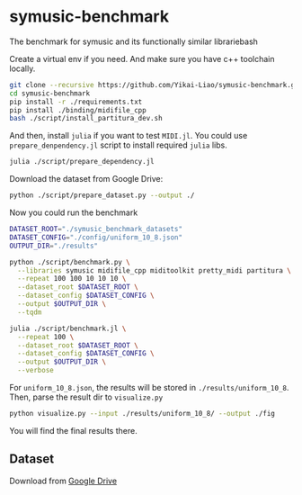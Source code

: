 # symusic-benchmark

The benchmark for symusic and its functionally similar librariebash

Create a virtual env if you need. And make sure you have c++ toolchain locally.

```bash
git clone --recursive https://github.com/Yikai-Liao/symusic-benchmark.git
cd symusic-benchmark
pip install -r ./requirements.txt
pip install ./binding/midifile_cpp
bash ./script/install_partitura_dev.sh
```

And then, install `julia` if you want to test `MIDI.jl`. 
You could use `prepare_denpendency.jl` script to install required `julia` libs.

```bash
julia ./script/prepare_dependency.jl
```

Download the dataset from Google Drive:
```bash
python ./script/prepare_dataset.py --output ./
```

Now you could run the benchmark

```bash
DATASET_ROOT="./symusic_benchmark_datasets"
DATASET_CONFIG="./config/uniform_10_8.json"
OUTPUT_DIR="./results"

python ./script/benchmark.py \
  --libraries symusic midifile_cpp miditoolkit pretty_midi partitura \
  --repeat 100 100 10 10 10 \
  --dataset_root $DATASET_ROOT \
  --dataset_config $DATASET_CONFIG \
  --output $OUTPUT_DIR \
  --tqdm

julia ./script/benchmark.jl \
  --repeat 100 \
  --dataset_root $DATASET_ROOT \
  --dataset_config $DATASET_CONFIG \
  --output $OUTPUT_DIR \
  --verbose
```

For `uniform_10_8.json`, the results will be stored in `./results/uniform_10_8`.
Then, parse the result dir to `visualize.py`

```bash
python visualize.py --input ./results/uniform_10_8/ --output ./fig
```

You will find the final results there.


## Dataset

Download from [Google Drive](https://drive.google.com/file/d/1uynx2E4aj7iMa8_p4WDhNbQuCFLpl5Hx/view?usp=sharing)


